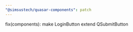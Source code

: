 ```yaml
---
"@simsustech/quasar-components": patch
---
```


fix(components): make LoginButton extend QSubmitButton
